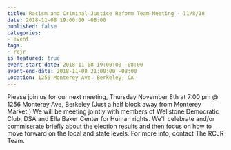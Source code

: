 ```yaml
---
title: Racism and Criminal Justice Reform Team Meeting - 11/8/18
date: 2018-11-08 19:00:00 -08:00
published: false
categories:
- event
tags:
- rcjr
is featured: true
event-start-date: 2018-11-08 19:00:00 -08:00
event-end-date: 2018-11-08 21:00:00 -08:00
Location: 1256 Monterey Ave. Berkeley, CA
---
```


Please join us for our next meeting, Thursday November 8th at 7:00 pm @ 1256 Monterey Ave, Berkeley (Just a half block away from Monterey Market.)
We will be meeting jointly with members of Wellstone Democratic Club, DSA and Ella Baker Center for Human rights. We'll celebrate and/or commiserate briefly about the election results and then focus on how to move forward on the local and state levels. For more info, contact The RCJR Team.